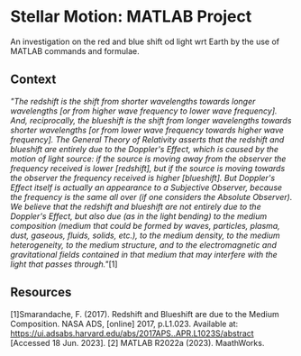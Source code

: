 # Stellar Motion: MATLAB Project

An investigation on the red and blue shift od light wrt Earth by the use of MATLAB commands and formulae.

## Context
_"The redshift is the shift from shorter wavelengths towards longer wavelengths [or from higher wave frequency to lower wave frequency]. And, reciprocally, the blueshift is the shift from longer wavelengths towards shorter wavelengths [or from lower wave frequency towards higher wave frequency]. The General Theory of Relativity asserts that the redshift and blueshift are entirely due to the Doppler's Effect, which is caused by the motion of light source: if the source is moving away from the observer the frequency received is lower [redshift], but if the source is moving towards the observer the frequency received is higher [blueshift]. But Doppler's Effect itself is actually an appearance to a Subjective Observer, because the frequency is the same all over (if one considers the Absolute Observer). We believe that the redshift and blueshift are not entirely due to the Doppler's Effect, but also due (as in the light bending) to the medium composition (medium that could be formed by waves, particles, plasma, dust, gaseous, fluids, solids, etc.), to the medium density, to the medium heterogeneity, to the medium structure, and to the electromagnetic and gravitational fields contained in that medium that may interfere with the light that passes through."_[1]

## Resources
[1]Smarandache, F. (2017). Redshift and Blueshift are due to the Medium Composition. NASA ADS, [online] 2017, p.L1.023. Available at: https://ui.adsabs.harvard.edu/abs/2017APS..APR.L1023S/abstract [Accessed 18 Jun. 2023].
[2] MATLAB R2022a (2023). MaathWorks.
